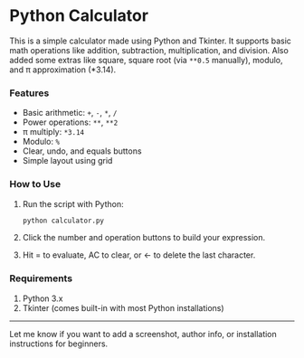 # Python Calculator

This is a simple calculator made using Python and Tkinter. It supports basic math operations like addition, subtraction, multiplication, and division. Also added some extras like square, square root (via `**0.5` manually), modulo, and π approximation (*3.14).

### Features
- Basic arithmetic: `+`, `-`, `*`, `/`
- Power operations: `**`, `**2`
- π multiply: `*3.14`
- Modulo: `%`
- Clear, undo, and equals buttons
- Simple layout using grid

### How to Use
1. Run the script with Python:
   ```bash
   python calculator.py

2. Click the number and operation buttons to build your expression.

3. Hit = to evaluate, AC to clear, or <- to delete the last character.

### Requirements
1. Python 3.x
2. Tkinter (comes built-in with most Python installations)


---

Let me know if you want to add a screenshot, author info, or installation instructions for beginners.

   
